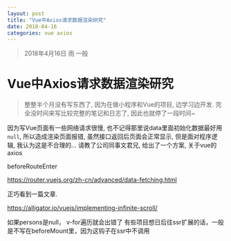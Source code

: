 ```yaml
---
layout: post
title: "Vue中Axios请求数据渲染研究"
date: 2018-04-16
categories: vue axios
---
```

> 2018年4月16日 雨 一般

# Vue中Axios请求数据渲染研究

> 整整半个月没有写东西了, 因为在做小程序和Vue的项目, 边学习边开发. 完全没时间来写比较完整的笔记和日志了, 因此也就停了一段时间~

因为写Vue页面有一些网络请求很慢, 也不记得那里说data里面初始化数据最好用`null`, 所以造成渲染页面报错, 虽然接口返回后页面会正常显示, 但是面对程序逻辑, 我认为这是不合理的... 请教了公司同事文君兄, 给出了一个方案, 关于vue的axios

beforeRouteEnter

https://router.vuejs.org/zh-cn/advanced/data-fetching.html

正巧看到一篇文章.

https://alligator.io/vuejs/implementing-infinite-scroll/

如果persons是null， v-for遍历就会出错了
有些项目想日后往ssr扩展的话，一般是不写在beforeMount里，因为这钩子在ssr中不调用
